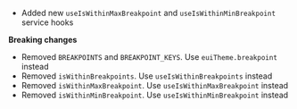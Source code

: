 - Added new `useIsWithinMaxBreakpoint` and `useIsWithinMinBreakpoint` service hooks

**Breaking changes**

- Removed `BREAKPOINTS` and `BREAKPOINT_KEYS`. Use `euiTheme.breakpoint` instead
- Removed `isWithinBreakpoints`. Use `useIsWithinBreakpoints` instead
- Removed `isWithinMaxBreakpoint`. Use `useIsWithinMaxBreakpoint` instead
- Removed `isWithinMinBreakpoint`. Use `useIsWithinMinBreakpoint` instead
